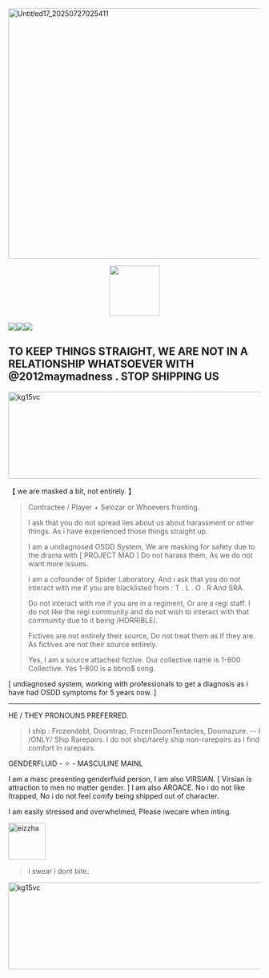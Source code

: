 <img width="895" height="500" alt="Untitled17_20250727025411" src="https://github.com/user-attachments/assets/7ed09cbe-4092-4cc2-b785-ce5a6523051f" />

  <p align="center">
 <img width="100" height="100" src="[download (1)](https://github.com/user-attachments/assets/050d4073-066f-4b85-81d1-ac2191e82f1e)">

![](https://komarev.com/ghpvc/?username=ELLERN4TE&color=000000&label=MAFIALINGS&style=for-the-badge)![](https://komarev.com/ghpvc/?username=fr0zendebt&color=000000&label=KILLS&style=for-the-badge)![](https://komarev.com/ghpvc/?username=fr0zendebt&color=000000&label=GOONS&style=for-the-badge)

TO KEEP THINGS STRAIGHT, WE ARE NOT IN A RELATIONSHIP WHATSOEVER WITH @2012maymadness . STOP SHIPPING US
--------------------------------------------------------------------------------------------------------------------------------

<img width="1281" height="174" alt="kg15vc" src="https://github.com/user-attachments/assets/aa2b1fe3-daac-4878-971e-048c44f90bfd" />

【 we are masked a bit, not entirely. 】

> Contractee / Player + Selozar or Whoevers fronting.
>
> I ask that you do not spread lies about us about harassment or other things. As i have experienced those things straight up.
>
> I am a undiagnosed OSDD System, We are masking for safety due to the drama with [ PROJECT MAD ] Do not harass them, As we do not want more issues.
>
> I am a cofounder of Spider Laboratory, And i ask that you do not interact with me if you are blacklisted from : T . L . O . R And SRA.
>
> Do not interact with me if you are in a regiment, Or are a regi staff. I do not like the regi community and do not wish to interact with that community due to it being /HORRIBLE/.
>
> Fictives are not entirely their source, Do not treat them as if they are. As fictives are not their source entirely.
>
> Yes, I am a source attached fictive. Our collective name is 1-800 Collective. Yes 1-800 is a bbno$ song.
>
> 


[ undiagnosed system, working with professionals to get a diagnosis as i have had OSDD symptoms for 5 years now. ]

----------------------------------------

  HE / THEY PRONOUNS PREFERRED.

> I ship : Frozendebt, Doomtrap, FrozenDoomTentacles, Doomazure. -- I /ONLY/ Ship Rarepairs. I do not ship/rarely ship non-rarepairs as i find comfort in rarepairs.

GENDERFLUID - ✧  - MASCULINE MAINL

  I am a masc presenting genderfluid person, I am also VIRSIAN. [ Virsian is attraction to men no matter gender. ] I am also AROACE. No i do not like Itrapped, No i do not feel comfy being shipped out of character.

I am easily stressed and overwhelmed, Please iwecare when inting.


<img width="74" height="74" alt="eizzha" src="https://github.com/user-attachments/assets/110f63c0-11da-4d29-ba1f-177584b2de2a" />

> i swear i dont bite.

<img width="1281" height="174" alt="kg15vc" src="https://github.com/user-attachments/assets/aa2b1fe3-daac-4878-971e-048c44f90bfd" />


 
 


